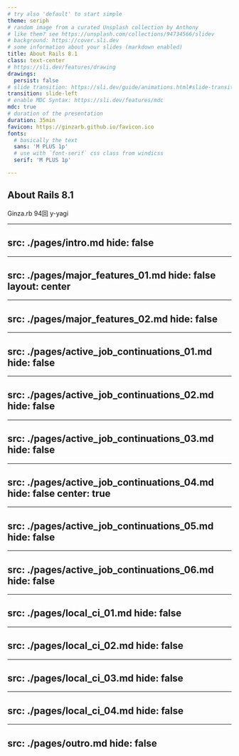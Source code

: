 ```yaml
---
# try also 'default' to start simple
theme: seriph
# random image from a curated Unsplash collection by Anthony
# like them? see https://unsplash.com/collections/94734566/slidev
# background: https://cover.sli.dev
# some information about your slides (markdown enabled)
title: About Rails 8.1
class: text-center
# https://sli.dev/features/drawing
drawings:
  persist: false
# slide transition: https://sli.dev/guide/animations.html#slide-transitions
transition: slide-left
# enable MDC Syntax: https://sli.dev/features/mdc
mdc: true
# duration of the presentation
duration: 35min
favicon: https://ginzarb.github.io/favicon.ico
fonts:
  # basically the text
  sans: 'M PLUS 1p'
  # use with `font-serif` css class from windicss
  serif: 'M PLUS 1p'

---
```

## About Rails 8.1

Ginza.rb 94回
y-yagi

---
src: ./pages/intro.md
hide: false
---

---
src: ./pages/major_features_01.md
hide: false
layout: center
---

---
src: ./pages/major_features_02.md
hide: false
---

---
src: ./pages/active_job_continuations_01.md
hide: false
---

---
src: ./pages/active_job_continuations_02.md
hide: false
---

---
src: ./pages/active_job_continuations_03.md
hide: false
---

---
src: ./pages/active_job_continuations_04.md
hide: false
center: true
---

---
src: ./pages/active_job_continuations_05.md
hide: false
---

---
src: ./pages/active_job_continuations_06.md
hide: false
---

---
src: ./pages/local_ci_01.md
hide: false
---

---
src: ./pages/local_ci_02.md
hide: false
---

---
src: ./pages/local_ci_03.md
hide: false
---

---
src: ./pages/local_ci_04.md
hide: false
---

---
src: ./pages/outro.md
hide: false
---
